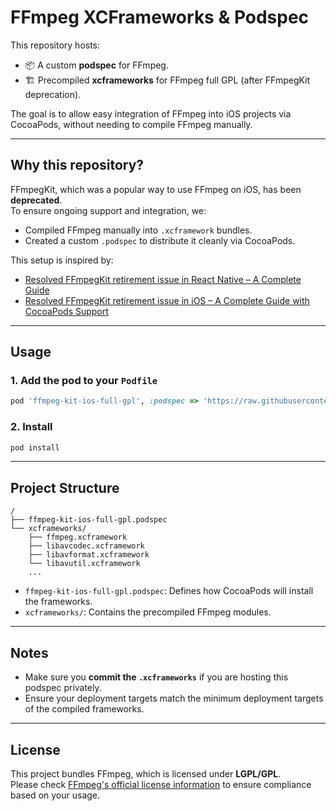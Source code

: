 # FFmpeg XCFrameworks & Podspec

This repository hosts:

- 📦 A custom **podspec** for FFmpeg.
- 🏗️ Precompiled **xcframeworks** for FFmpeg full GPL (after FFmpegKit deprecation).

The goal is to allow easy integration of FFmpeg into iOS projects via CocoaPods, without needing to compile FFmpeg manually.

---

## Why this repository?

FFmpegKit, which was a popular way to use FFmpeg on iOS, has been **deprecated**.  
To ensure ongoing support and integration, we:

- Compiled FFmpeg manually into `.xcframework` bundles.
- Created a custom `.podspec` to distribute it cleanly via CocoaPods.

This setup is inspired by:

- [Resolved FFmpegKit retirement issue in React Native – A Complete Guide](https://medium.com/@nooruddinlakhani/resolved-ffmpegkit-retirement-issue-in-react-native-a-complete-guide-0f54b113b390)
- [Resolved FFmpegKit retirement issue in iOS – A Complete Guide with CocoaPods Support](https://luthviar.medium.com/%EF%B8%8F-resolved-ffmpegkit-retirement-issue-in-ios-a-complete-guide-with-cocoapods-support-e3caac7192e0)

---

## Usage

### 1. Add the pod to your `Podfile`

```ruby
pod 'ffmpeg-kit-ios-full-gpl', :podspec => 'https://raw.githubusercontent.com/xpcapital/ffmpeg-kit-full-gpl/main/ffmpeg-kit-ios-full-gpl.podspec'
```

### 2. Install

```bash
pod install
```

---

## Project Structure

```
/
├── ffmpeg-kit-ios-full-gpl.podspec
└── xcframeworks/
    ├── ffmpeg.xcframework
    ├── libavcodec.xcframework
    ├── libavformat.xcframework
    └── libavutil.xcframework
    ...
```

- `ffmpeg-kit-ios-full-gpl.podspec`: Defines how CocoaPods will install the frameworks.
- `xcframeworks/`: Contains the precompiled FFmpeg modules.

---

## Notes

- Make sure you **commit the `.xcframeworks`** if you are hosting this podspec privately.
- Ensure your deployment targets match the minimum deployment targets of the compiled frameworks.

---

## License

This project bundles FFmpeg, which is licensed under **LGPL/GPL**.  
Please check [FFmpeg's official license information](https://ffmpeg.org/legal.html) to ensure compliance based on your usage.
